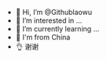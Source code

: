 - 👋 Hi, I’m @Githublaowu
- 👀 I’m interested in ...
- 🌱 I’m currently learning ...
- 🌈 I'm from China
- 👌 谢谢

<!---
Githublaowu/Githublaowu is a ✨ special ✨ repository because its `README.md` (this file) appears on your GitHub profile.
You can click the Preview link to take a look at your changes.
--->
